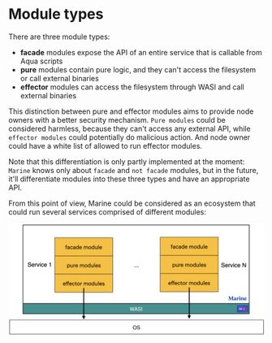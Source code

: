 # Module types

There are three module types:

- **facade** modules expose the API of an entire service that is callable from Aqua scripts
- **pure** modules contain pure logic, and they can't access the filesystem or call external binaries
- **effector** modules can access the filesystem through WASI and call external binaries

This distinction between pure and effector modules aims to provide node owners with a better security mechanism. `Pure modules` could be considered harmless, because they can't access any external API, while `effector modules` could potentially do malicious action. And node owner could have a white list of allowed to run effector modules.

Note that this differentiation is only partly implemented at the moment: `Marine` knows only about `facade` and `not facade` modules, but in the future, it'll differentiate modules into these three types and have an appropriate API.

From this point of view, Marine could be considered as an ecosystem that could run several services comprised of different modules:

![marine as ecosystem](./marine-as-ecosystem.png)
